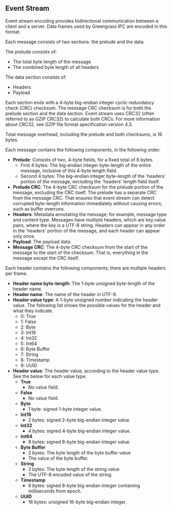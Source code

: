 ## Event Stream

Event stream encoding provides bidirectional communication between a client and
a server. Data frames used by Greengrass IPC are encoded in this format.

Each message consists of two sections: the prelude and the data.

The prelude consists of:

- The total byte length of the message
- The combined byte length of all headers

The data section consists of:

- Headers
- Payload

Each section ends with a 4-byte big-endian integer cyclic redundancy check (CRC)
checksum. The message CRC checksum is for both the prelude section and the data
section. Event stream uses CRC32 (often referred to as GZIP CRC32) to calculate
both CRCs. For more information about CRC32, see GZIP file format specification
version 4.3.

Total message overhead, including the prelude and both checksums, is 16 bytes.

Each message contains the following components, in the following order:

- **Prelude**: Consists of two, 4-byte fields, for a fixed total of 8 bytes.
  - First 4 bytes: The big-endian integer byte-length of the entire message,
    inclusive of this 4-byte length field.
  - Second 4 bytes: The big-endian integer byte-length of the 'headers' portion
    of the message, excluding the 'headers' length field itself.
- **Prelude CRC**: The 4-byte CRC checksum for the prelude portion of the
  message, excluding the CRC itself. The prelude has a separate CRC from the
  message CRC. That ensures that event stream can detect corrupted byte-length
  information immediately without causing errors, such as buffer overruns.
- **Headers**: Metadata annotating the message; for example, message type and
  content type. Messages have multiple headers, which are key:value pairs, where
  the key is a UTF-8 string. Headers can appear in any order in the 'headers'
  portion of the message, and each header can appear only once.
- **Payload**: The payload data.
- **Message CRC**: The 4-byte CRC checksum from the start of the message to the
  start of the checksum. That is, everything in the message except the CRC
  itself.

Each header contains the following components; there are multiple headers per
frame.

- **Header name byte-length**: The 1-byte unsigned byte-length of the header
  name.
- **Header name**: The name of the header in UTF-8.
- **Header value type**: A 1-byte unsigned number indicating the header value.
  The following list shows the possible values for the header and what they
  indicate.
  - 0: True
  - 1: False
  - 2: Byte
  - 3: Int16
  - 4: Int32
  - 5: Int64
  - 6: Byte Buffer
  - 7: String
  - 8: Timestamp
  - 9: UUID
- **Header value**: The header value, according to the header value type. See
  the below for each value type.
  - **True**
    - No value field.
  - **False**
    - No value field.
  - **Byte**
    - 1 byte: signed 1-byte integer value.
  - **Int16**
    - 2 bytes: signed 2-byte big-endian integer value.
  - **Int32**
    - 4 bytes: signed 4-byte big-endian integer value.
  - **Int64**
    - 8 bytes: signed 8-byte big-endian integer value.
  - **Byte Buffer**
    - 2 bytes: The byte length of the byte buffer value
    - The value of the byte buffer.
  - **String**
    - 2 bytes: The byte length of the string value
    - The UTF-8 encoded value of the string.
  - **Timestamp**
    - 8 bytes: signed 8-byte big-endian integer containing milliseconds from
      epoch.
  - **UUID**
    - 16 bytes: unsigned 16-byte big-endian integer.
